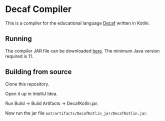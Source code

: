 # Decaf Compiler

This is a compiler for the educational language [Decaf](https://ocw.mit.edu/courses/electrical-engineering-and-computer-science/6-035-computer-language-engineering-spring-2010/projects/MIT6_035S10_decaf.pdf)
written in Kotlin.

## Running
The compiler JAR file can be downloaded [here](https://github.com/RedDocMD/DecafCompiler/releases/tag/1.0.0).
The minimum Java version required is 11.

## Building from source
Clone this repository.

Open it up in IntelliJ Idea.

Run Build -> Build Artifacts -> DecafKotlin.jar.

Now run the jar file `out/artifacts/DecafKotlin_jar/DecafKotlin.jar`.